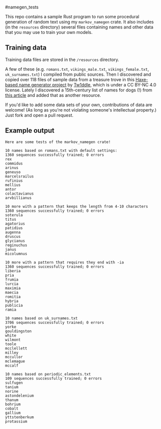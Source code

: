#namegen_tests

This repo contains a sample Rust program to run some procedural generation of random text using my `markov_namegen` crate.  It also includes (in the `resources` directory) several files containing names and other data that you may use to train your own models.

## Training data

Training data files are stored in the `/resources` directory.

A few of these (e.g. `romans.txt`, `vikings_male.txt`, `vikings_female.txt`, `uk_surnames.txt`) I compiled from public sources. Then I discovered and copied over 118 files of sample data from a treasure trove in this [Haxe-based name generator project](https://github.com/Tw1ddle/MarkovNameGenerator) by [Tw1ddle](https://github.com/Tw1ddle), which is under a CC BY-NC 4.0 license.  Lately I discovered a 15th-century list of names for dogs (!) from [this article](https://doi.org/10.1484/J.VIATOR.1.103488) and added that as another resource.

If you'd like to add some data sets of your own, contributions of data are welcome! (As long as you're not violating someone's intellectual property.)  Just fork and open a pull request.

## Example output

    Here are some tests of the markov_namegen crate!
    
    10 names based on romans.txt with default settings:
    1360 sequences successfully trained; 0 errors
    rex
    commidus
    arinus
    geneuso
    marcelsrailus
    rufinius
    mellius
    antor
    colactavianus
    arvbillianus
    
    10 more with a pattern that keeps the length from 4-10 characters
    1360 sequences successfully trained; 0 errors
    soterula
    titus
    agatorius
    patidius
    augenna
    druscus
    glycianus
    reginuchus
    janus
    micolumnus
    
    10 more with a pattern that requires they end with -ia
    1360 sequences successfully trained; 0 errors
    liberia
    pria
    frumia
    lurcia
    maximia
    maecia
    romitia
    hybria
    publicia
    ramia
    
    10 names based on uk_surnames.txt
    3706 sequences successfully trained; 0 errors
    yorke
    gouldingston
    white
    wilmont
    toole
    mcclellett
    milley
    mccullor
    mclemague
    mccalf
    
    10 names based on periodic_elements.txt
    109 sequences successfully trained; 0 errors
    sulfugen
    tanium
    norine
    astondelenium
    thanum
    bohrium
    cobalt
    gallium
    yttstenberkum
    protassium
